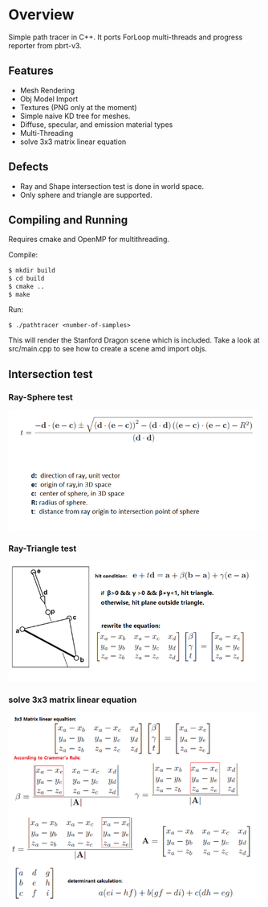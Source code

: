 # Overview 

Simple path tracer in C++. It ports ForLoop multi-threads and progress reporter from pbrt-v3.



## Features
 - Mesh Rendering
 - Obj Model Import
 - Textures (PNG only at the moment)
 - Simple naive KD tree for meshes.
 - Diffuse, specular, and emission material types
 - Multi-Threading
 - solve 3x3 matrix linear equation
 
## Defects

- Ray and Shape intersection test is done in world space.
- Only sphere and triangle are supported.

## Compiling and Running
Requires cmake and OpenMP for multithreading.

Compile:
```
$ mkdir build
$ cd build
$ cmake ..
$ make
```
Run:
```
$ ./pathtracer <number-of-samples>
```
This will render the Stanford Dragon scene which is included.
Take a look at src/main.cpp to see how to create a scene amd import objs.

## Intersection test

### Ray-Sphere test

![ray-sphere](./ray-sphere.png)

### Ray-Triangle test

![ray-triangle](./ray-triangle.png)

### solve 3x3 matrix linear equation

![solve equation](./solve3x3MatrixEquation.png)
